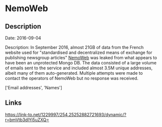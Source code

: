 # NemoWeb

## Description

Date: 2016-09-04

Description:
In September 2016, almost 21GB of data from the French website used for &quot;standardised and decentralized means of exchange for publishing newsgroup articles&quot; <a href="http://www.nemoweb.net/" target="_blank" rel="noopener">NemoWeb</a> was leaked from what appears to have been an unprotected Mongo DB. The data consisted of a large volume of emails sent to the service and included almost 3.5M unique addresses, albeit many of them auto-generated. Multiple attempts were made to contact the operators of NemoWeb but no response was received.


['Email addresses', 'Names']

## Links

https://link-to.net/1229997/254.25252882721693/dynamic/?r=bmVtb3dlYi5uZXQ=